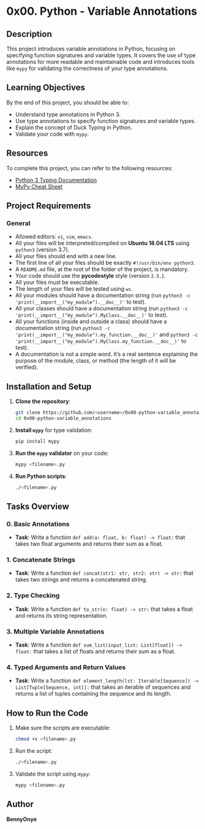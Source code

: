 # 0x00. Python - Variable Annotations

## Description

This project introduces variable annotations in Python, focusing on specifying function signatures and variable types. It covers the use of type annotations for more readable and maintainable code and introduces tools like `mypy` for validating the correctness of your type annotations.

## Learning Objectives

By the end of this project, you should be able to:

- Understand type annotations in Python 3.
- Use type annotations to specify function signatures and variable types.
- Explain the concept of Duck Typing in Python.
- Validate your code with `mypy`.

## Resources

To complete this project, you can refer to the following resources:

- [Python 3 Typing Documentation](https://docs.python.org/3/library/typing.html)
- [MyPy Cheat Sheet](https://mypy.readthedocs.io/en/latest/cheat_sheet_py3.html)

## Project Requirements

### General

- Allowed editors: `vi`, `vim`, `emacs`.
- All your files will be interpreted/compiled on **Ubuntu 18.04 LTS** using `python3` (version 3.7).
- All your files should end with a new line.
- The first line of all your files should be exactly `#!/usr/bin/env python3`.
- A `README.md` file, at the root of the folder of the project, is mandatory.
- Your code should use the **pycodestyle** style (version `2.5.`).
- All your files must be executable.
- The length of your files will be tested using `wc`.
- All your modules should have a documentation string (run `python3 -c 'print(__import__("my_module").__doc__)'` to test).
- All your classes should have a documentation string (run `python3 -c 'print(__import__("my_module").MyClass.__doc__)'` to test).
- All your functions (inside and outside a class) should have a documentation string (run `python3 -c 'print(__import__("my_module").my_function.__doc__)'` and `python3 -c 'print(__import__("my_module").MyClass.my_function.__doc__)'` to test).
- A documentation is not a simple word. It’s a real sentence explaining the purpose of the module, class, or method (the length of it will be verified).

## Installation and Setup

1. **Clone the repository**:
   ```bash
   git clone https://github.com/<username>/0x00-python-variable_annotations.git
   cd 0x00-python-variable_annotations
   ```

2. **Install `mypy`** for type validation:
   ```bash
   pip install mypy
   ```

3. **Run the `mypy` validator** on your code:
   ```bash
   mypy <filename>.py
   ```

4. **Run Python scripts**:
   ```bash
   ./<filename>.py
   ```

## Tasks Overview

### 0. Basic Annotations
- **Task**: Write a function `def add(a: float, b: float) -> float:` that takes two float arguments and returns their sum as a float.

### 1. Concatenate Strings
- **Task**: Write a function `def concat(str1: str, str2: str) -> str:` that takes two strings and returns a concatenated string.

### 2. Type Checking
- **Task**: Write a function `def to_str(n: float) -> str:` that takes a float and returns its string representation.

### 3. Multiple Variable Annotations
- **Task**: Write a function `def sum_list(input_list: List[float]) -> float:` that takes a list of floats and returns their sum as a float.

### 4. Typed Arguments and Return Values
- **Task**: Write a function `def element_length(lst: Iterable[Sequence]) -> List[Tuple[Sequence, int]]:` that takes an iterable of sequences and returns a list of tuples containing the sequence and its length.

## How to Run the Code

1. Make sure the scripts are executable:
   ```bash
   chmod +x <filename>.py
   ```

2. Run the script:
   ```bash
   ./<filename>.py
   ```

3. Validate the script using `mypy`:
   ```bash
   mypy <filename>.py
   ```

## Author
**BennyOnye**
